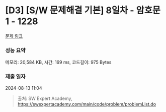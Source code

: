 # [D3] [S/W 문제해결 기본] 8일차 - 암호문1 - 1228 

[문제 링크](https://swexpertacademy.com/main/code/problem/problemDetail.do?contestProbId=AV14w-rKAHACFAYD) 

### 성능 요약

메모리: 20,584 KB, 시간: 169 ms, 코드길이: 975 Bytes

### 제출 일자

2024-08-13 11:04



> 출처: SW Expert Academy, https://swexpertacademy.com/main/code/problem/problemList.do